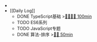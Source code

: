 -
- [[Daily Log]]
	- DONE TypeScript基础 >[🍅🍅🍅🍅 100min](#agenda-pomo://?t=f-1687499325848-1500%2Cf-1687505911692-1500%2Cf-1687605455494-1500%2Cf-1687613842534-1500)
	- TODO ES6系列
	- TODO JavaScript专题
	- DONE 算法-排序 >[🍅🍅 50min](#agenda-pomo://?t=f-1687318869485-1500%2Cf-1687321865380-1500)